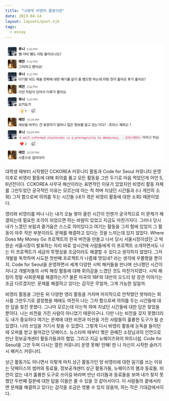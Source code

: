 ```yaml
---
title: "나에게 비영리 활동이란"
date: 2023-04-14
layout: layouts/post.njk
tags:
  - essay
---
```


![뉴웨이즈 혬과의 대화](/img/blog/talk-to-hyem.jpeg)

대학생 때부터 시작했던 CCKOREA 커뮤니티 활동과 Code for Seoul 커뮤니티 운영 이후로 비영리 활동에 대해 회의를 품고 모든 활동을 그만 두기로 마음 먹었던게 어언 5, 6년전이다. CCKOREA 사무국 해산이라는 표면적인 이유가 있었지만 비영리 활동 자체를 그만두었던 궁극적인 이유는 모르는데 아는 척 하며 지냈던 시간들과 (나 개인의 소회) 그저 함으로써 의의를 두는 시간들 (내가 겪은 비영리 활동에 대한 소회) 때문이었다.

영리와 비영리를 떠나 나는 내가 오늘 쌓아 올린 시간이 언젠가 궁극적으로 이 문제가 해결되는데 필요한 조각이 되었으면 하는 바람이 있었고 지금도 마찬가지다. 그러나 당시 내가 느꼈던 보람과 즐거움은 스스로 의미있다고 여기는 활동을 그저 함에 있었지 그 활동이 아주 작은 부분이라도 문제를 해결하고 있다는 것을 느끼는데 있지 않았다. Where Does My Money Go 프로젝트의 한국 버전을 만들고 나서 당시 서울시장이셨던 고 박원순 서울시장이 발표하는 자리 바로 앞시간에 사람들에게 이 프로젝트 소개하면서도 나는 이 프로젝트가 세금의 투명성을 조금이라도 해결할 수 있다고 생각하지 않았다. 그저 개발을 독학하며 시도한 첫번째 프로젝트가 나름꽤 멋있네? 라는 생각에 우쭐했을 뿐이지. Code for Seoul을 운영하면서 세계 다양한 시빅 해커들을 만나며 신나했던 시간이 지나고 개발자들의 시빅 해킹 활동에 대해 회의감을 느꼈던 것도 마찬가지였다. 시빅 해킹이 정말 사회문제를 해결하는가? 물론 미국의 18F와 대만의 오드리 탕 장관 이야기는 조금 다르겠지만. 문제를 해결하고 있다는 감각은 무얼까, 그게 가능한 일일까.

비영리 활동을 그만둔 뒤 다양한 영리 활동을 거치며 마지막으로 안착했던 왓챠라는 회사를 그만두기로 결정했을 때에도 여전히 나는 그저 함으로써 의의를 두는 시간들에 대한 답을 찾진 못했다. 그나마 모르는데 아는척 하며 지냈던 시간들에 대한 답은 찾았을 뿐이다. 나는 비전을 가진 사람이 아니었기 때문이구나. 다만 나는 비전을 갖지 못했더라도 내가 중요하다 여기는 문제에 대한 비젼과 미션을 가진 사람들의 훌륭한 도구가 될 순 있겠다. 나의 쓰임을 거기서 찾을 수 있겠다. 그렇게 다시 비영리 활동에 눈독을 들이던 때 오퍼를 받고 들어갔던 닷페이스. 뉴스타파 때부터 맺은 권혜진 소장님과의 인연으로 만난 정보공개센터 활동가들과의 협업. 그리고 지금 뉴웨이즈와의 파트너쉽. Code for Seoul을 그만 두며 다시는 열린 커뮤니티 운영 못해! 안해! 한 나 자신이 시작한 슬러기시 해커스 커뮤니티.

상근 활동가도 아니면서 이렇게 마치 상근 활동가인 양 비영리에 대한 일기를 쓰는 이유는 닷페이스의 썸머와 동료들, 정보공개센터 상근 활동가들, 뉴웨이즈의 혬과 동료들. 비전이 없는 내가 훌륭한 도구로 쓰이길 바라며 만난 리더들과 동료들을 보며 내가 찾지 못했던 두번째 질문에 대한 답을 이들은 줄 수 있을 것 같아서이다. 이 사람들의 곁에서라면 문제를 해결하고 있다는 감각을 조금은 엿볼 수 있지 않을까, 하는 작은 기대감에서이다.

